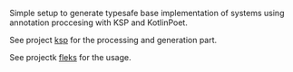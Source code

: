 Simple setup to generate typesafe base implementation of systems using annotation proccesing with KSP and KotlinPoet.

See project [ksp](https://github.com/dragbone/fleks-ksp/tree/master/ksp) for the processing and generation part.

See projectk [fleks](https://github.com/dragbone/fleks-ksp/tree/master/fleks) for the usage.
